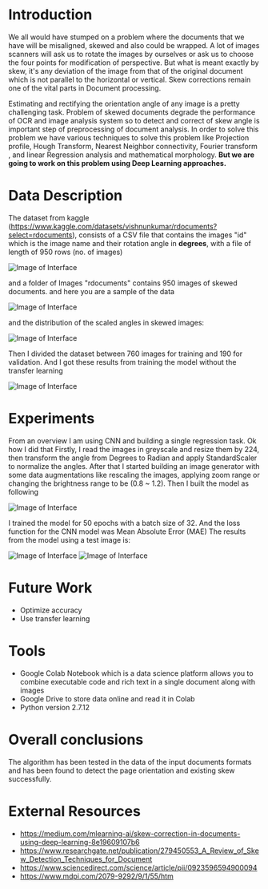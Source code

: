 # Introduction

We all would have stumped on a problem where the documents that we have will be misaligned,
skewed and also could be wrapped. A lot of images scanners will ask us to rotate the images
by ourselves or ask us to choose the four points for modification of perspective.
But what is meant exactly by skew, it's any deviation of the image from that of the original
document which is not parallel to the horizontal or vertical.
Skew corrections remain one of the vital parts in Document processing.

Estimating and rectifying the orientation angle of any image is a pretty challenging task. Problem
of skewed documents degrade the performance of OCR and image analysis system so to detect
and correct of skew angle is important step of preprocessing
of document analysis.
In order to solve this problem we have various techniques to solve this problem like Projection
profile, Hough Transform, Nearest Neighbor connectivity, Fourier transform , and linear
Regression analysis and mathematical morphology. **But we are going to work on this problem
using Deep Learning approaches.**


# Data Description

The dataset from kaggle (https://www.kaggle.com/datasets/vishnunkumar/rdocuments?select=rdocuments), consists of a CSV file that contains the images "id" which is the image name and their rotation angle in **degrees**, with a file of length of 950 rows (no. of images)

![Image of Interface](https://github.com/mostafasamii/Computer-Vision-Projects/tree/main/Document%20Skew%20Detection/repo_imgs/sample.PNG)

and a folder of Images "rdocuments" contains 950 images of skewed documents. and here you are a sample of the data

![Image of Interface](https://github.com/mostafasamii/Computer-Vision-Projects/tree/main/Document%20Skew%20Detection/repo_imgs/skewed_docs.PNG)

and the distribution of the scaled angles in skewed images:

![Image of Interface](https://github.com/mostafasamii/Computer-Vision-Projects/tree/main/Document%20Skew%20Detection/repo_imgs/angles_dist.PNG)

Then I divided the dataset between 760 images for training and 190 for validation. And I got these results from training the model without the transfer learning

![Image of Interface](https://github.com/mostafasamii/Computer-Vision-Projects/tree/main/Document%20Skew%20Detection/repo_imgs/model_history.PNG)


# Experiments

From an overview I am using CNN and building a single regression task. Ok how I did that
Firstly, I read the images in greyscale and resize them by 224, then transform the angle from
Degrees to Radian and apply StandardScaler to normalize the angles.
After that I started building an image generator with some data augmentations like rescaling the
images, applying zoom range or changing the brightness range to be (0.8 ~ 1.2).
Then I built the model as following

![Image of Interface](https://github.com/mostafasamii/Computer-Vision-Projects/tree/main/Document%20Skew%20Detection/repo_imgs/model_layers.png)

I trained the model for 50 epochs with a batch size of 32. And the loss function for the CNN
model was Mean Absolute Error (MAE)
The results from the model using a test image is:

![Image of Interface](https://github.com/mostafasamii/Computer-Vision-Projects/tree/main/Document%20Skew%20Detection/repo_imgs/test_image.png)
![Image of Interface](https://github.com/mostafasamii/Computer-Vision-Projects/tree/main/Document%20Skew%20Detection/repo_imgs/resulting_image.png)


# Future Work

* Optimize accuracy
* Use transfer learning


# Tools
* Google Colab Notebook which is a data science platform allows you to combine executable code and rich text in a single document along with images
* Google Drive to store data online and read it in Colab
* Python version 2.7.12


# Overall conclusions

The algorithm has been tested in the data of the input documents formats and has been found to detect the page orientation and existing skew successfully.


# External Resources
* https://medium.com/mlearning-ai/skew-correction-in-documents-using-deep-learning-8e19609107b6
* https://www.researchgate.net/publication/279450553_A_Review_of_Skew_Detection_Techniques_for_Document
* https://www.sciencedirect.com/science/article/pii/0923596594900094
* https://www.mdpi.com/2079-9292/9/1/55/htm
